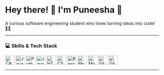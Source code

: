 # Hey there! 👋 I'm Puneesha 💖

A curious software engineering student who loves turning ideas into code! 🚀✨

---

### 💻 Skills & Tech Stack

<img src="https://cdn.jsdelivr.net/npm/simple-icons@v9/icons/csharp.svg" alt="C#" width="30" height="30" />
<img src="https://cdn.jsdelivr.net/npm/simple-icons@v9/icons/java.svg" alt="Java" width="30" height="30" />
<img src="https://cdn.jsdelivr.net/npm/simple-icons@v9/icons/python.svg" alt="Python" width="30" height="30" />
<img src="https://cdn.jsdelivr.net/npm/simple-icons@v9/icons/javascript.svg" alt="JavaScript" width="30" height="30" />
<img src="https://cdn.jsdelivr.net/npm/simple-icons@v9/icons/html5.svg" alt="HTML5" width="30" height="30" />
<img src="https://cdn.jsdelivr.net/npm/simple-icons@v9/icons/css3.svg" alt="CSS3" width="30" height="30" />
<img src="https://cdn.jsdelivr.net/npm/simple-icons@v9/icons/react.svg" alt="React" width="30" height="30" />
<img src="https://cdn.jsdelivr.net/npm/simple-icons@v9/icons/mysql.svg" alt="MySQL" width="30" height="30" />
<img src="https://cdn.jsdelivr.net/npm/simple-icons@v9/icons/mongodb.svg" alt="MongoDB" width="30" height="30" />
<img src="https://cdn.jsdelivr.net/npm/simple-icons@v9/icons/git.svg" alt="Git" width="30" height="30" />
<img src="https://cdn.jsdelivr.net/npm/simple-icons@v9/icons/github.svg" alt="GitHub" width="30" height="30" />

---


